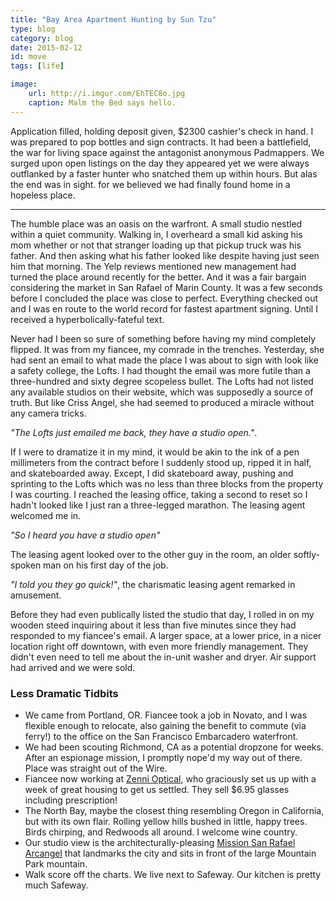 ```yaml
---
title: "Bay Area Apartment Hunting by Sun Tzu"
type: blog
category: blog
date: 2015-02-12
id: move
tags: [life]

image:
    url: http://i.imgur.com/EhTEC8o.jpg
    caption: Malm the Bed says hello.
---
```


Application filled, holding deposit given, $2300 cashier's check in hand. I was
prepared to pop bottles and sign contracts. It had been a battlefield, the war
for living space against the antagonist anonymous Padmappers. We surged upon
open listings on the day they appeared yet we were always outflanked by a
faster hunter who snatched them up within hours. But alas the end was in sight.
for we believed we had finally found home in a hopeless place.

---

The humble place was an oasis on the warfront.  A small studio nestled within a
quiet community. Walking in, I overheard a small kid asking his mom whether or
not that stranger loading up that pickup truck was his father. And then asking
what his father looked like despite having just seen him that morning. The Yelp
reviews mentioned new management had turned the place around recently for the
better. And it was a fair bargain considering the market in San Rafael of Marin
County. It was a few seconds before I concluded the place was close to perfect.
Everything checked out and I was en route to the world record for fastest
apartment signing. Until I received a hyperbolically-fateful text.

Never had I been so sure of something before having my mind completely flipped.
It was from my fiancee, my comrade in the trenches. Yesterday, she had sent an
email to what made the place I was about to sign with look like a safety
college, the Lofts. I had thought the email was more futile than a
three-hundred and sixty degree scopeless bullet. The Lofts had not listed any
available studios on their website, which was supposedly a source of truth. But
like Criss Angel, she had seemed to produced a miracle without any camera
tricks.

*"The Lofts just emailed me back, they have a studio open."*.

If I were to dramatize it in my mind, it would be akin to the ink of a pen
millimeters from the contract before I suddenly stood up, ripped it in half,
and skateboarded away. Except, I did skateboard away, pushing and sprinting to
the Lofts which was no less than three blocks from the property I was courting.
I reached the leasing office, taking a second to reset so I hadn't looked like
I just ran a three-legged marathon. The leasing agent welcomed me in.

*"So I heard you have a studio open"*

The leasing agent looked over to the other guy in the room, an older
softly-spoken man on his first day of the job.

*"I told you they go quick!"*, the charismatic leasing agent remarked in
amusement.

Before they had even publically listed the studio that day, I rolled in on my
wooden steed inquiring about it less than five minutes since they had responded
to my fiancee's email. A larger space, at a lower price, in a nicer location
right off downtown, with even more friendly management. They didn't even need
to tell me about the in-unit washer and dryer. Air support had arrived and we
were sold.

### Less Dramatic Tidbits

- We came from Portland, OR. Fiancee took a job in Novato, and I was flexible
enough to relocate, also gaining the benefit to commute (via ferry!) to the
office on the San Francisco Embarcadero waterfront.
- We had been scouting Richmond, CA as a potential dropzone for weeks. After
an espionage mission, I promptly nope'd my way out of there. Place was straight
out of the Wire.
- Fiancee now working at [Zenni Optical](https://zennioptical.com), who
graciously set us up with a week of great housing to get us settled. They sell
$6.95 glasses including prescription!
- The North Bay, maybe the closest thing resembling Oregon in California, but
with its own flair. Rolling yellow hills bushed in little, happy trees. Birds
chirping, and Redwoods all around. I welcome wine country.
- Our studio view is the architecturally-pleasing [Mission San Rafael
Arcangel](http://en.wikipedia.org/wiki/Mission_San_Rafael_Arc%C3%A1ngel) that
landmarks the city and sits in front of the large Mountain Park mountain.
- Walk score off the charts. We live next to Safeway. Our kitchen is pretty
much Safeway.
